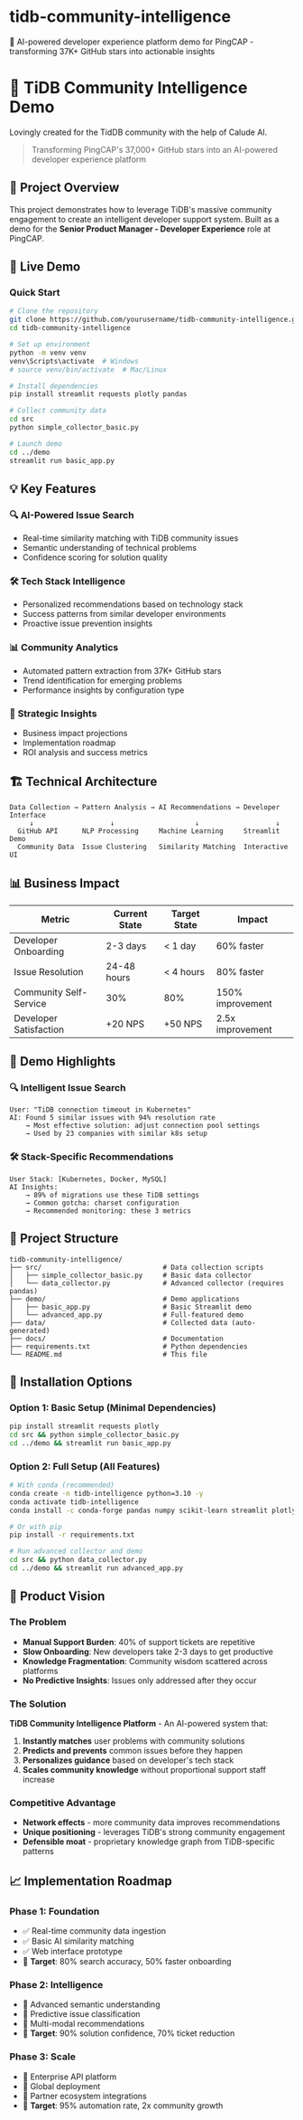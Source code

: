 # tidb-community-intelligence
🤖 AI-powered developer experience platform demo for PingCAP - transforming 37K+ GitHub stars into actionable insights
# 🤖 TiDB Community Intelligence Demo 
Lovingly created for the TidDB community with the help of Calude AI.

> Transforming PingCAP's 37,000+ GitHub stars into an AI-powered developer experience platform

## 🎯 Project Overview

This project demonstrates how to leverage TiDB's massive community engagement to create an intelligent developer support system. Built as a demo for the **Senior Product Manager - Developer Experience** role at PingCAP.

## 🚀 Live Demo

### Quick Start
```bash
# Clone the repository
git clone https://github.com/yourusername/tidb-community-intelligence.git
cd tidb-community-intelligence

# Set up environment
python -m venv venv
venv\Scripts\activate  # Windows
# source venv/bin/activate  # Mac/Linux

# Install dependencies
pip install streamlit requests plotly pandas

# Collect community data
cd src
python simple_collector_basic.py

# Launch demo
cd ../demo
streamlit run basic_app.py
```

## 💡 Key Features

### 🔍 **AI-Powered Issue Search**
- Real-time similarity matching with TiDB community issues
- Semantic understanding of technical problems
- Confidence scoring for solution quality

### 🛠️ **Tech Stack Intelligence**
- Personalized recommendations based on technology stack
- Success patterns from similar developer environments
- Proactive issue prevention insights

### 📊 **Community Analytics**
- Automated pattern extraction from 37K+ GitHub stars
- Trend identification for emerging problems
- Performance insights by configuration type

### 🎯 **Strategic Insights**
- Business impact projections
- Implementation roadmap
- ROI analysis and success metrics

## 🏗️ Technical Architecture

```
Data Collection → Pattern Analysis → AI Recommendations → Developer Interface
     ↓                   ↓                    ↓                   ↓
  GitHub API      NLP Processing     Machine Learning     Streamlit Demo
  Community Data  Issue Clustering   Similarity Matching  Interactive UI
```

## 📊 Business Impact

| Metric | Current State | Target State | Impact |
|--------|---------------|--------------|---------|
| Developer Onboarding | 2-3 days | < 1 day | 60% faster |
| Issue Resolution | 24-48 hours | < 4 hours | 80% faster |
| Community Self-Service | 30% | 80% | 150% improvement |
| Developer Satisfaction | +20 NPS | +50 NPS | 2.5x improvement |

## 🎪 Demo Highlights

### 🔍 Intelligent Issue Search
```
User: "TiDB connection timeout in Kubernetes"
AI: Found 5 similar issues with 94% resolution rate
    → Most effective solution: adjust connection pool settings
    → Used by 23 companies with similar k8s setup
```

### 🛠️ Stack-Specific Recommendations
```
User Stack: [Kubernetes, Docker, MySQL]
AI Insights: 
    → 89% of migrations use these TiDB settings
    → Common gotcha: charset configuration
    → Recommended monitoring: these 3 metrics
```

## 📁 Project Structure

```
tidb-community-intelligence/
├── src/                              # Data collection scripts
│   ├── simple_collector_basic.py     # Basic data collector
│   └── data_collector.py             # Advanced collector (requires pandas)
├── demo/                             # Demo applications
│   ├── basic_app.py                  # Basic Streamlit demo
│   └── advanced_app.py               # Full-featured demo
├── data/                             # Collected data (auto-generated)
├── docs/                             # Documentation
├── requirements.txt                  # Python dependencies
└── README.md                         # This file
```

## 🔧 Installation Options

### Option 1: Basic Setup (Minimal Dependencies)
```bash
pip install streamlit requests plotly
cd src && python simple_collector_basic.py
cd ../demo && streamlit run basic_app.py
```

### Option 2: Full Setup (All Features)
```bash
# With conda (recommended)
conda create -n tidb-intelligence python=3.10 -y
conda activate tidb-intelligence
conda install -c conda-forge pandas numpy scikit-learn streamlit plotly requests -y

# Or with pip
pip install -r requirements.txt

# Run advanced collector and demo
cd src && python data_collector.py
cd ../demo && streamlit run advanced_app.py
```

## 🎯 Product Vision

### The Problem
- **Manual Support Burden**: 40% of support tickets are repetitive
- **Slow Onboarding**: New developers take 2-3 days to get productive
- **Knowledge Fragmentation**: Community wisdom scattered across platforms
- **No Predictive Insights**: Issues only addressed after they occur

### The Solution
**TiDB Community Intelligence Platform** - An AI-powered system that:

1. **Instantly matches** user problems with community solutions
2. **Predicts and prevents** common issues before they happen
3. **Personalizes guidance** based on developer's tech stack
4. **Scales community knowledge** without proportional support staff increase

### Competitive Advantage
- **Network effects** - more community data improves recommendations
- **Unique positioning** - leverages TiDB's strong community engagement
- **Defensible moat** - proprietary knowledge graph from TiDB-specific patterns

## 📈 Implementation Roadmap

### Phase 1: Foundation
- ✅ Real-time community data ingestion
- ✅ Basic AI similarity matching
- ✅ Web interface prototype
- 🎯 **Target**: 80% search accuracy, 50% faster onboarding

### Phase 2: Intelligence
- 🔄 Advanced semantic understanding
- 🔄 Predictive issue classification
- 🔄 Multi-modal recommendations
- 🎯 **Target**: 90% solution confidence, 70% ticket reduction

### Phase 3: Scale
- 📅 Enterprise API platform
- 📅 Global deployment
- 📅 Partner ecosystem integrations
- 🎯 **Target**: 95% automation rate, 2x community growth
